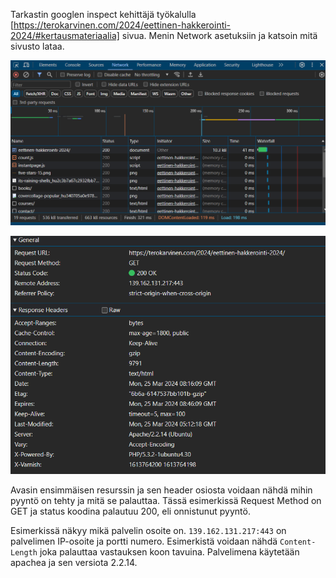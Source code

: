 Tarkastin googlen inspect kehittäjä työkalulla [https://terokarvinen.com/2024/eettinen-hakkerointi-2024/#kertausmateriaalia] sivua.
Menin Network asetuksiin ja katsoin mitä sivusto lataa. 

![kuva](images/h0/h0.png)

![kuva](images/h0/h0_2.png)

Avasin ensimmäisen resurssin ja sen header osiosta voidaan nähdä mihin pyyntö on tehty ja mitä se palauttaa.
Tässä esimerkissä Request Method on GET ja status koodina palautuu 200, eli onnistunut pyyntö.

Esimerkissä näkyy mikä palvelin osoite on. 
`139.162.131.217:443` on palvelimen IP-osoite ja portti numero. 
Esimerkistä voidaan nähdä `Content-Length` joka palauttaa vastauksen koon tavuina. 
Palvelimena käytetään apachea ja sen versiota 2.2.14.
